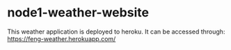 # node1-weather-website
This weather application is deployed to heroku. It can be accessed through: https://feng-weather.herokuapp.com/
